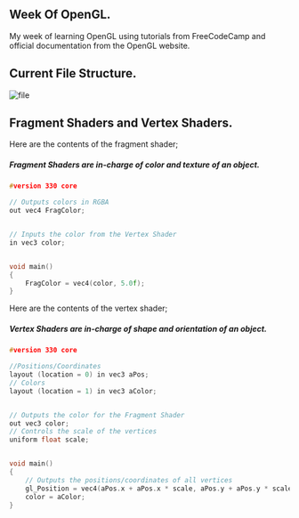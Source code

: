 ## Week Of OpenGL.

My week of learning OpenGL using tutorials from FreeCodeCamp and official documentation from the OpenGL website.

## Current File Structure.

![file](C:\Users\omanb\Downloads\file.PNG)

## Fragment Shaders and Vertex  Shaders.

Here are the contents of the fragment shader;

##### Fragment Shaders are in-charge of color and texture of an object.

```c++
#version 330 core

// Outputs colors in RGBA
out vec4 FragColor;


// Inputs the color from the Vertex Shader
in vec3 color;


void main()
{
	FragColor = vec4(color, 5.0f);
}
```

Here are the contents of the vertex shader;

##### Vertex Shaders are in-charge of  shape and orientation of an object.

```c++
#version 330 core

//Positions/Coordinates
layout (location = 0) in vec3 aPos;
// Colors
layout (location = 1) in vec3 aColor;


// Outputs the color for the Fragment Shader
out vec3 color;
// Controls the scale of the vertices
uniform float scale;


void main()
{
	// Outputs the positions/coordinates of all vertices
	gl_Position = vec4(aPos.x + aPos.x * scale, aPos.y + aPos.y * scale, aPos.z + aPos.z * scale, 1.0);
	color = aColor;
}
```

